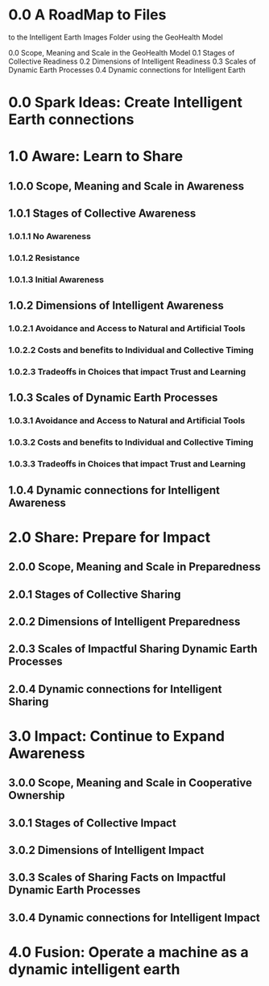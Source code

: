 # 0.0 A RoadMap to Files 
to the Intelligent Earth Images Folder
using the GeoHealth Model

0.0 Scope, Meaning and Scale in the GeoHealth Model 
0.1 Stages of Collective Readiness 
0.2 Dimensions of Intelligent Readiness 
0.3 Scales of Dynamic Earth Processes
0.4 Dynamic connections for Intelligent Earth

# 0.0 Spark Ideas: Create Intelligent Earth connections

# 1.0 Aware: Learn to Share

## 1.0.0 Scope, Meaning and Scale in Awareness

## 1.0.1 Stages of Collective Awareness 
### 1.0.1.1 No Awareness 
### 1.0.1.2 Resistance
### 1.0.1.3 Initial Awareness

## 1.0.2 Dimensions of Intelligent Awareness 
### 1.0.2.1 Avoidance and Access to Natural and Artificial Tools
### 1.0.2.2 Costs and benefits to Individual and Collective Timing
### 1.0.2.3 Tradeoffs in Choices that impact Trust and Learning


## 1.0.3 Scales of Dynamic Earth Processes
### 1.0.3.1 Avoidance and Access to Natural and Artificial Tools
### 1.0.3.2 Costs and benefits to Individual and Collective Timing
### 1.0.3.3 Tradeoffs in Choices that impact Trust and Learning

## 1.0.4 Dynamic connections for Intelligent Awareness

# 2.0 Share: Prepare for Impact

## 2.0.0 Scope, Meaning and Scale in Preparedness
## 2.0.1 Stages of Collective Sharing 
## 2.0.2 Dimensions of Intelligent Preparedness 
## 2.0.3 Scales of Impactful Sharing Dynamic Earth Processes
## 2.0.4 Dynamic connections for Intelligent Sharing

# 3.0 Impact: Continue to Expand Awareness

## 3.0.0 Scope, Meaning and Scale in Cooperative Ownership
## 3.0.1 Stages of Collective Impact
## 3.0.2 Dimensions of Intelligent Impact 
## 3.0.3 Scales of Sharing Facts on Impactful Dynamic Earth Processes
## 3.0.4 Dynamic connections for Intelligent Impact

# 4.0 Fusion: Operate a machine as a dynamic intelligent earth
